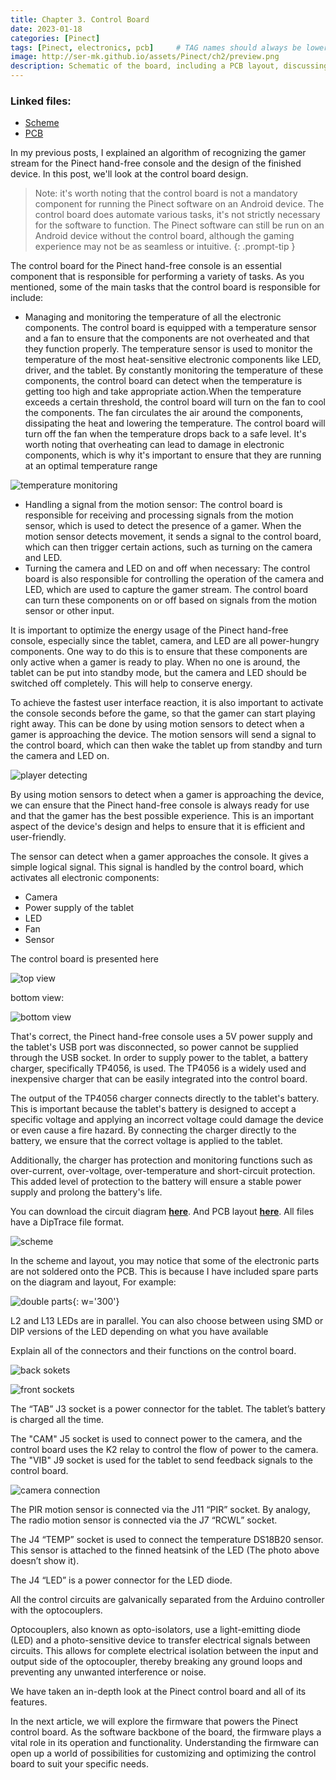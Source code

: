 ```yaml
---
title: Chapter 3. Control Board
date: 2023-01-18
categories: [Pinect]
tags: [Pinect, electronics, pcb]     # TAG names should always be lowercase
image: http://ser-mk.github.io/assets/Pinect/ch2/preview.png
description: Schematic of the board, including a PCB layout, discussing the various components and their functionality of Pinect game console
---
```


### Linked files:
 * [Scheme](/assets/Pinect/ch2/scheme.dch)
 * [PCB](/assets/Pinect/ch2/pcb.dip)

In my previous posts, I explained an algorithm of recognizing the gamer stream for the Pinect hand-free console and the design of the finished device. In this post, we'll look at the control board design.

> Note: it's worth noting that the control board is not a mandatory component for running the Pinect software on an Android device. The control board does automate various tasks, it's not strictly necessary for the software to function. The Pinect software can still be run on an Android device without the control board, although the gaming experience may not be as seamless or intuitive.
{: .prompt-tip }

The control board for the Pinect hand-free console is an essential component that is responsible for performing a variety of tasks. As you mentioned, some of the main tasks that the control board is responsible for include:

- Managing and monitoring the temperature of all the electronic components. The control board is equipped with a temperature sensor and a fan to ensure that the components are not overheated and that they function properly. The temperature sensor is used to monitor the temperature of the most heat-sensitive electronic components like LED, driver, and the tablet. By constantly monitoring the temperature of these components, the control board can detect when the temperature is getting too high and take appropriate action.When the temperature exceeds a certain threshold, the control board will turn on the fan to cool the components. The fan circulates the air around the components, dissipating the heat and lowering the temperature. The control board will turn off the fan when the temperature drops back to a safe level. It's worth noting that overheating can lead to damage in electronic components, which is why it's important to ensure that they are running at an optimal temperature range

![temperature monitoring](/assets/Pinect/ch2/temp.webp)

- Handling a signal from the motion sensor: The control board is responsible for receiving and processing signals from the motion sensor, which is used to detect the presence of a gamer. When the motion sensor detects movement, it sends a signal to the control board, which can then trigger certain actions, such as turning on the camera and LED.
- Turning the camera and LED on and off when necessary: The control board is also responsible for controlling the operation of the camera and LED, which are used to capture the gamer stream. The control board can turn these components on or off based on signals from the motion sensor or other input.

It is important to optimize the energy usage of the Pinect hand-free console, especially since the tablet, camera, and LED are all power-hungry components. One way to do this is to ensure that these components are only active when a gamer is ready to play. When no one is around, the tablet can be put into standby mode, but the camera and LED should be switched off completely. This will help to conserve energy.

To achieve the fastest user interface reaction, it is also important to activate the console seconds before the game, so that the gamer can start playing right away. This can be done by using motion sensors to detect when a gamer is approaching the device. The motion sensors will send a signal to the control board, which can then wake the tablet up from standby and turn the camera and LED on.

![player detecting](/assets/Pinect/ch2/player_detecting.webp)

By using motion sensors to detect when a gamer is approaching the device, we can ensure that the Pinect hand-free console is always ready for use and that the gamer has the best possible experience. This is an important aspect of the device's design and helps to ensure that it is efficient and user-friendly.

The sensor can detect when a gamer approaches the console. It gives a simple logical signal. This signal is handled by the control board, which activates all electronic components:

- Camera
- Power supply of the tablet
- LED
- Fan
- Sensor

The control board is presented here

![top view](/assets/Pinect/ch2/top_view.webp)

bottom view:

![bottom view](/assets/Pinect/ch2/bottom_view.webp)

That's correct, the Pinect hand-free console uses a 5V power supply and the tablet's USB port was disconnected, so power cannot be supplied through the USB socket. In order to supply power to the tablet, a battery charger, specifically TP4056, is used. The TP4056 is a widely used and inexpensive charger that can be easily integrated into the control board.

The output of the TP4056 charger connects directly to the tablet's battery. This is important because the tablet's battery is designed to accept a specific voltage and applying an incorrect voltage could damage the device or even cause a fire hazard. By connecting the charger directly to the battery, we ensure that the correct voltage is applied to the tablet.

Additionally, the charger has protection and monitoring functions such as over-current, over-voltage, over-temperature and short-circuit protection. This added level of protection to the battery will ensure a stable power supply and prolong the battery's life.


You can download the circuit diagram [**here**](/assets/Pinect/ch2/scheme.dch). And PCB layout [**here**](/assets/Pinect/ch2/pcb.dip). All files have a DipTrace file format.

![scheme](/assets/Pinect/ch2/scheme.webp)

In the scheme and layout, you may notice that some of the electronic parts are not soldered onto the PCB. This is because I have included spare parts on the diagram and layout, For example:

![double parts](/assets/Pinect/ch2/double_parts.webp){: w='300'}


L2 and L13 LEDs are in parallel. You can also choose between using SMD or DIP versions of the LED depending on what you have available

Explain all of the connectors and their functions on the control board.

![back sokets](/assets/Pinect/ch2/back_sokets.webp)


![front sockets](/assets/Pinect/ch2/front_sockets.webp)


The “TAB” J3 socket is a power connector for the tablet. The tablet’s battery is charged all the time.

The "CAM" J5 socket is used to connect power to the camera, and the control board uses the K2 relay to control the flow of power to the camera. The "VIB" J9 socket is used for the tablet to send feedback signals to the control board.

![camera connection](/assets/Pinect/ch2/rele.png)

The PIR motion sensor is connected via the J11 “PIR” socket. By analogy, The radio motion sensor is connected via the J7 “RCWL” socket.

The J4 “TEMP” socket is used to connect the temperature DS18B20 sensor. This sensor is attached to the finned heatsink of the LED (The photo above doesn’t show it).

The J4 “LED” is a power connector for the LED diode.

All the control circuits are galvanically separated from the Arduino controller with the optocouplers.

Optocouplers, also known as opto-isolators, use a light-emitting diode (LED) and a photo-sensitive device to transfer electrical signals between circuits. This allows for complete electrical isolation between the input and output side of the optocoupler, thereby breaking any ground loops and preventing any unwanted interference or noise.

We have taken an in-depth look at the Pinect control board and all of its features.

In the next article, we will explore the firmware that powers the Pinect control board. As the software backbone of the board, the firmware plays a vital role in its operation and functionality. Understanding the firmware can open up a world of possibilities for customizing and optimizing the control board to suit your specific needs.